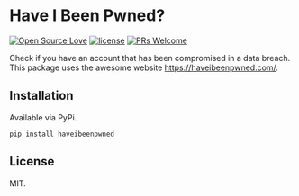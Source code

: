 # Have I Been Pwned?
[![Open Source Love](https://badges.frapsoft.com/os/v1/open-source.svg?v=103)](https://github.com/ellerbrock/open-source-badges/)
[![license](https://img.shields.io/github/license/marinko-peso/index-hr.svg)](https://github.com/marinko-peso/gremlinc/blob/master/LICENSE)
[![PRs Welcome](https://img.shields.io/badge/PRs-welcome-brightgreen.svg)](http://makeapullrequest.com)

Check if you have an account that has been compromised in a data breach.
This package uses the awesome website https://haveibeenpwned.com/.


## Installation

Available via PyPi.
```
pip install haveibeenpwned
```


## License

MIT.
